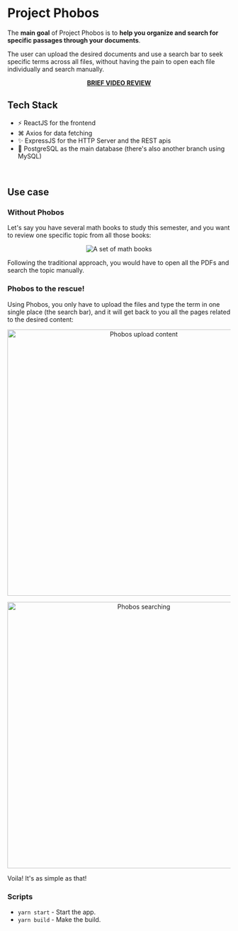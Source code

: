 # Project Phobos

The **main goal** of Project Phobos is to **help you organize and search for specific passages through your documents**.

The user can upload the desired documents and use a search bar to seek specific terms across all files, without having the pain to open each file individually and search manually.

<div align="center"><a href="https://www.youtube.com/watch?v=d-cIFKLLPqE" target="_blank"><strong>BRIEF VIDEO REVIEW</strong></a></div>

## Tech Stack

- ⚡️ ReactJS for the frontend
- ⌘ Axios for data fetching
- ✨ ExpressJS for the HTTP Server and the REST apis
- 🐘 PostgreSQL as the main database (there's also another branch using MySQL)

<br />

## Use case

### Without Phobos

Let's say you have several math books to study this semester, and you want to review one specific topic from all those books:
<p align="center">
  <img src="https://user-images.githubusercontent.com/50183633/146289893-2ef568eb-d1d4-46c6-bed7-398163e7645a.png" alt="A set of math books">
</p>
Following the traditional approach, you would have to open all the PDFs and search the topic manually.

### Phobos to the rescue!

Using Phobos, you only have to upload the files and type the term in one single place (the search bar), and it will get back to you all the pages related to the desired content:
<p align="center">
  <img width="600" src="https://user-images.githubusercontent.com/50183633/146299748-5c3f60f8-a0c5-42ee-8f9e-ca915561e482.png" alt="Phobos upload content">
</p>

<p align="center">
  <img width="600" src="https://user-images.githubusercontent.com/50183633/146294704-52f269b0-7db3-4956-b683-6235d5d4ada5.png" alt="Phobos searching">
</p>

Voila! It's as simple as that!

### Scripts
 - `yarn start` - Start the app.
 - `yarn build` - Make the build.
